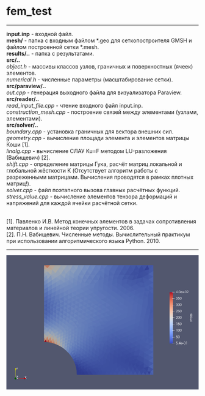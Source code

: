 # fem_test
---
**input.inp** - входной файл.
<br> **mesh/** - папка с входным файлом \*.geo для сеткопостроителя GMSH и
файлом построенной сетки \*.mesh.
<br>**results/..** - папка с результатами.
<br>**src/..**
<br>*object.h* - массивы классов узлов, граничных и поверхностных (ячеек) элементов.
<br>*numerical.h* - численные параметры (масштабирование сетки).
<br>**src/paraview/..**
<br>*out.cpp* - генерация выходного файла для визуализатора Paraview.
<br>**src/reader/..**
<br>*read_input_file.cpp* - чтение входного файл input.inp.
<br>*construction_mesh.cpp* - построение связей между элементами (узлами, элементами).
<br>**src/solver/..**
<br>*boundary.cpp* - установка граничных для вектора внешних сил.
<br>*geometry.cpp* - вычисление площади элемента и элементов матрицы Коши [1].
<br>*linalg.cpp* - вычисление СЛАУ Ku=F методом LU-разложения (Вабищевич) [2].
<br>*shift.cpp* -  определение матрицы Гука, расчёт матриц локальной и глобальной жёсткости K (Отсутствует алгоритм работы с разреженными матрицами. Вычисления проводятся в рамках плотных матриц!).
<br>*solver.cpp* - файл поэтапного вызова главных расчётных функций.
<br>*stress_value.cpp* - вычисление элементов тензора деформаций и напряжений для каждой ячейки расчётной сетки.

<br>[1]. Павленко И.В. Метод конечных элементов в задачах сопротивления материалов и линейной теории упругости. 2006.
<br>[2]. П.Н. Вабищевич. Численные методы. Вычислительный практикум при использовании алгоритмического языка Python. 2010.

---
<img src="pic/results.png"  width="800">
